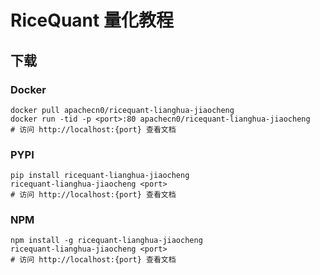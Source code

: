 # RiceQuant 量化教程

## 下载

### Docker

```
docker pull apachecn0/ricequant-lianghua-jiaocheng
docker run -tid -p <port>:80 apachecn0/ricequant-lianghua-jiaocheng
# 访问 http://localhost:{port} 查看文档
```

### PYPI

```
pip install ricequant-lianghua-jiaocheng
ricequant-lianghua-jiaocheng <port>
# 访问 http://localhost:{port} 查看文档
```

### NPM

```
npm install -g ricequant-lianghua-jiaocheng
ricequant-lianghua-jiaocheng <port>
# 访问 http://localhost:{port} 查看文档
```
